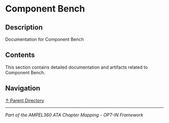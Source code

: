 # Component Bench

## Description

Documentation for Component Bench

## Contents

This section contains detailed documentation and artifacts related to Component Bench.

## Navigation

[↑ Parent Directory](../README.md)

---

*Part of the AMPEL360 ATA Chapter Mapping - OPT-IN Framework*
